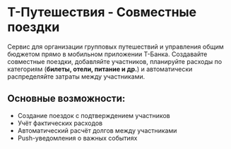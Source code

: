 # T-Путешествия - Совместные поездки

Сервис для организации групповых путешествий и управления общим бюджетом прямо в мобильном приложении Т-Банка. Создавайте совместные поездки, добавляйте участников, планируйте расходы по категориям (**билеты, отели, питание и др.**) и автоматически распределяйте затраты между участниками.

## Основные возможности:
- Создание поездок с подтверждением участников  
- Учёт фактических расходов  
- Автоматический расчёт долгов между участниками  
- Push-уведомления о важных событиях  